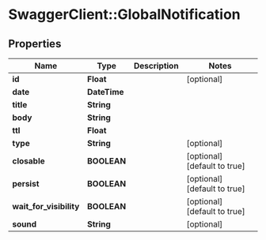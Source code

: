 # SwaggerClient::GlobalNotification

## Properties
Name | Type | Description | Notes
------------ | ------------- | ------------- | -------------
**id** | **Float** |  | [optional] 
**date** | **DateTime** |  | 
**title** | **String** |  | 
**body** | **String** |  | 
**ttl** | **Float** |  | 
**type** | **String** |  | [optional] 
**closable** | **BOOLEAN** |  | [optional] [default to true]
**persist** | **BOOLEAN** |  | [optional] [default to true]
**wait_for_visibility** | **BOOLEAN** |  | [optional] [default to true]
**sound** | **String** |  | [optional] 


